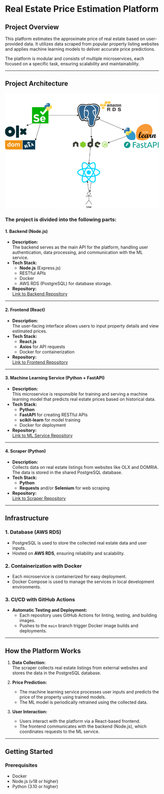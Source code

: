 # Real Estate Price Estimation Platform

## **Project Overview**
This platform estimates the approximate price of real estate based on user-provided data. It utilizes data scraped from popular property listing websites and applies machine learning models to deliver accurate price predictions.

The platform is modular and consists of multiple microservices, each focused on a specific task, ensuring scalability and maintainability.

---

## **Project Architecture**
![Architecture scheme](./docs/images/priceroom-architecture-scheme.drawio.png)

### The project is divided into the following parts:

#### 1. **Backend (Node.js)**
- **Description:**  
  The backend serves as the main API for the platform, handling user authentication, data processing, and communication with the ML service.
- **Tech Stack:**
    - **Node.js** (Express.js)
    - RESTful APIs
    - Docker
    - AWS RDS (PostgreSQL) for database storage.
- **Repository:**  
  [Link to Backend Repository](https://github.com/io-23SklyarAnton/priceroom-backend.git)

---

#### 2. **Frontend (React)**
- **Description:**  
  The user-facing interface allows users to input property details and view estimated prices.
- **Tech Stack:**
    - **React.js**
    - **Axios** for API requests
    - Docker for containerization
- **Repository:**  
  [Link to Frontend Repository](https://github.com/io-23SklyarAnton/priceroom-front.git)

---

#### 3. **Machine Learning Service (Python + FastAPI)**
- **Description:**  
  This microservice is responsible for training and serving a machine learning model that predicts real estate prices based on historical data.
- **Tech Stack:**
    - **Python**
    - **FastAPI** for creating RESTful APIs
    - **scikit-learn** for model training
    - Docker for deployment
- **Repository:**  
  [Link to ML Service Repository](https://github.com/io-23SklyarAnton/priceroom-ml.git)

---

#### 4. **Scraper (Python)**
- **Description:**  
  Collects data on real estate listings from websites like OLX and DOMRIA. The data is stored in the shared PostgreSQL database.
- **Tech Stack:**
    - **Python**
    - **Requests** and/or **Selenium** for web scraping
- **Repository:**  
  [Link to Scraper Repository](https://github.com/io-23SklyarAnton/priceroom-scraper)

---

## **Infrastructure**

### 1. **Database (AWS RDS)**
- PostgreSQL is used to store the collected real estate data and user inputs.
- Hosted on **AWS RDS**, ensuring reliability and scalability.

### 2. **Containerization with Docker**
- Each microservice is containerized for easy deployment.
- Docker Compose is used to manage the services in local development environments.

### 3. **CI/CD with GitHub Actions**
- **Automatic Testing and Deployment:**
    - Each repository uses GitHub Actions for linting, testing, and building images.
    - Pushes to the `main` branch trigger Docker image builds and deployments.

---

## **How the Platform Works**

1. **Data Collection:**  
   The scraper collects real estate listings from external websites and stores the data in the PostgreSQL database.

2. **Price Prediction:**
    - The machine learning service processes user inputs and predicts the price of the property using trained models.
    - The ML model is periodically retrained using the collected data.

3. **User Interaction:**
    - Users interact with the platform via a React-based frontend.
    - The frontend communicates with the backend (Node.js), which coordinates requests to the ML service.

---

## **Getting Started**

### Prerequisites
- Docker
- Node.js (v18 or higher)
- Python (3.10 or higher)
